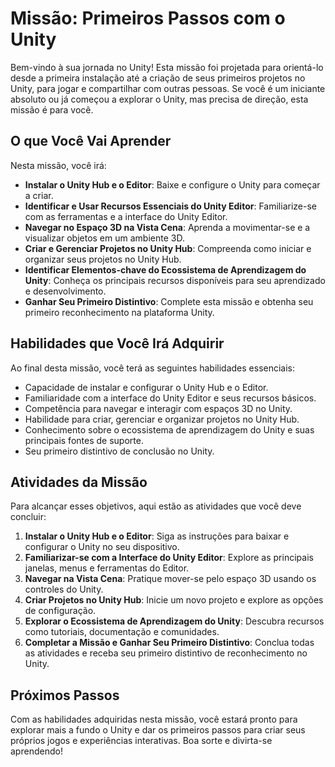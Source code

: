 # Missão: Primeiros Passos com o Unity

Bem-vindo à sua jornada no Unity! Esta missão foi projetada para orientá-lo desde a primeira instalação até a criação de seus primeiros projetos no Unity, para jogar e compartilhar com outras pessoas. Se você é um iniciante absoluto ou já começou a explorar o Unity, mas precisa de direção, esta missão é para você.

## O que Você Vai Aprender
Nesta missão, você irá:
- **Instalar o Unity Hub e o Editor**: Baixe e configure o Unity para começar a criar.
- **Identificar e Usar Recursos Essenciais do Unity Editor**: Familiarize-se com as ferramentas e a interface do Unity Editor.
- **Navegar no Espaço 3D na Vista Cena**: Aprenda a movimentar-se e a visualizar objetos em um ambiente 3D.
- **Criar e Gerenciar Projetos no Unity Hub**: Compreenda como iniciar e organizar seus projetos no Unity Hub.
- **Identificar Elementos-chave do Ecossistema de Aprendizagem do Unity**: Conheça os principais recursos disponíveis para seu aprendizado e desenvolvimento.
- **Ganhar Seu Primeiro Distintivo**: Complete esta missão e obtenha seu primeiro reconhecimento na plataforma Unity.

## Habilidades que Você Irá Adquirir
Ao final desta missão, você terá as seguintes habilidades essenciais:
- Capacidade de instalar e configurar o Unity Hub e o Editor.
- Familiaridade com a interface do Unity Editor e seus recursos básicos.
- Competência para navegar e interagir com espaços 3D no Unity.
- Habilidade para criar, gerenciar e organizar projetos no Unity Hub.
- Conhecimento sobre o ecossistema de aprendizagem do Unity e suas principais fontes de suporte.
- Seu primeiro distintivo de conclusão no Unity.

## Atividades da Missão
Para alcançar esses objetivos, aqui estão as atividades que você deve concluir:
1. **Instalar o Unity Hub e o Editor**: Siga as instruções para baixar e configurar o Unity no seu dispositivo.
2. **Familiarizar-se com a Interface do Unity Editor**: Explore as principais janelas, menus e ferramentas do Editor.
3. **Navegar na Vista Cena**: Pratique mover-se pelo espaço 3D usando os controles do Unity.
4. **Criar Projetos no Unity Hub**: Inicie um novo projeto e explore as opções de configuração.
5. **Explorar o Ecossistema de Aprendizagem do Unity**: Descubra recursos como tutoriais, documentação e comunidades.
6. **Completar a Missão e Ganhar Seu Primeiro Distintivo**: Conclua todas as atividades e receba seu primeiro distintivo de reconhecimento no Unity.

## Próximos Passos
Com as habilidades adquiridas nesta missão, você estará pronto para explorar mais a fundo o Unity e dar os primeiros passos para criar seus próprios jogos e experiências interativas. Boa sorte e divirta-se aprendendo!

